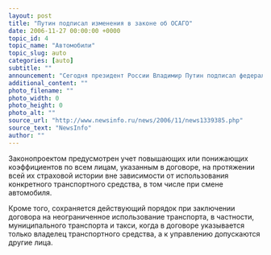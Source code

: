 ```yaml
---
layout: post
title: "Путин подписал изменения в законе об ОСАГО"
date: 2006-11-27 00:00:00 +0000
topic_id: 4
topic_name: "Автомобили"
topic_slug: auto
categories: [auto]
subtitle: ""
announcement: "Сегодня президент России Владимир Путин подписал федеральный закон \"О внесении изменения в статью 9 Федерального закона \"Об обязательном страховании гражданской ответственности владельцев транспортных средств\". Закон был принят Госдумой 8 ноября этого года и одобрен Советом Федерации 15 ноября, передает ПРАЙМ-ТАСС."
additional_content: ""
photo_filename: ""
photo_width: 0
photo_height: 0
photo_alt: ""
source_url: "http://www.newsinfo.ru/news/2006/11/news1339385.php"
source_text: "NewsInfo"
author: ""
---
```

Законопроектом предусмотрен учет повышающих или понижающих коэффициентов по всем лицам, указанным в договоре, на протяжении всей их страховой истории вне зависимости от использования конкретного транспортного средства, в том числе при смене автомобиля.

Кроме того, сохраняется действующий порядок при заключении договора на неограниченное использование транспорта, в частности, муниципального транспорта и такси, когда в договоре указывается только владелец транспортного средства, а к управлению допускаются другие лица.
